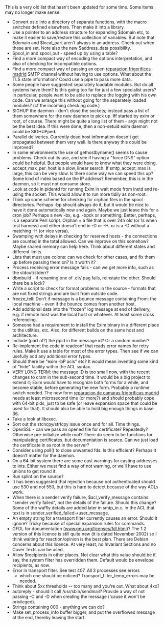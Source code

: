 
This is a very old list that hasn't been updated for some time. Some
items may no longer make sense.
-   Convert os.c into a directory of separate functions, with the macro
    switches defined elsewhere. Then make it into a library.
-   Use a pointer to an address structure for expanding \$domain etc, to
    make it easier to save/restore this collection of variables. But
    note that \$domain and \$local\_part aren't always in an address.
    Check out when these are set. Note also the new \$address\_data
    possibility.
-   Spool\_in and spool\_out - speed up by using a table?
-   Find a more compact way of encoding the options interpretation, and
    also of checking for incompatible options.
-   Find a more compact way of passing an open [reparacion frigorificos madrid](http://www.madridreparaciones.com/frigorificos) SMTP channel without
    having to use options. What about the TLS state information? Could
    use a pipe to pass more data.
-   Some people have suggested separately loadable modules. But do all
    systems have them? Is this going too far for just a few specialist
    users? In particular, people want to be able to replace the logging
    with his own code. Can we arrange this without going for the
    separately loaded modules? (cf the incoming checking code.)
-   SIGHUP the daemon - don't close the sockets; instead pass a list of
    them somewhere for the new daemon to pick up. Iff started by exim or
    root, of course. There might be quite a long list of them - argv
    might not be the best idea. If this were done, then a non-setuid
    exim daemon could be SIGHUPped.
-   Parallel deliveries. Currently dead host information doesn't get
    propagated between them very well. Is there anyway this could be
    improved?
-   In some environments the use of gethostbyname() seems to cause
    problems. Check out its use, and see if having a "force DNS" option
    could be helpful. But people would have to know what they were
    doing.
-   accept\_max\_per\_host is a slow, linear search. If
    smtp\_accept\_max is large, this can be very slow. Is there some way
    we can speed this up? Some kind of index based on the IP address?
    Remember, this is in the daemon, so it must not consume store.
-   Look at code in pidentd for running Exim in wait mode from inetd and
    re-using the socket. This would allow it to run more tidily as
    non-root.
-   Think up some scheme for checking for orphan files in the spool
    directories. Perhaps -bp should always do it, but it would be nice
    to have it done automatically now and again. Maybe we just leave
    this for a cron job? Perhaps a new -bx, e.g. -bpck or something.
    Better, perhaps, is a separate Perl script. Orphan = a file that is
    over 24h old (or 1s when test harness) and either doesn't end in -D
    or -H, or is a -D without a matching -H (or vice versa).
-   Swamping with delays in checking for reserved hosts - the
    connections are counted in the total allowed. Can we improve on this
    somehow? Maybe shared memory can help here. Think about different
    states and different limits.
-   Lists that must use colons: can we check for other cases, and fix
    them up before passing them on? Is it worth it?
-   Process receiving error message fails - can we get more info, such
    as the stdout/stderr?
-   dbmbuild - if renaming one of .dir/.pag fails, reinstate the other.
    Should there be a lock?
-   Write a script to check for format problems in the source - formats
    that are not fixed strings and are built from outside code.
-   freeze\_tell: Don't if message is a bounce message containing From:
    the local machine - even if the bounce comes from another host.
-   Add additional data into the "frozen" log message at end of
    delivery, e.g. if remote host was the local host or whatever. At
    least some cross referencing.
-   Someone had a requirement to install the Exim binary in a different
    place to the utilities, etc. Also, for different builds on the same
    host and architecture.
-   Include (part of?) the ppid in the message id? Or a random number?
-   Re-implement the code in readconf that reads error names for retry
    rules. Make it use a table for most of the error types. Then see if
    we can usefully add any additional error types.
-   Should there be "exim -bP acls" etc? It would mean inventing some
    kind of "hide" facility within the ACL syntax.
-   VERY LONG TERM: the message ID is too small now, with the recent
    changes to cram in the sub-second time. It would be a big project to
    extend it; Exim would have to recognize both forms for a while, and
    become stable, before generating the new form. Probably a runtime
    switch needed. The new form [reparacion de camaras frigorificas madrid](http://madridindustriales.es/camaras-frigorificas) needs at least microsecond time (or
    more?) and should probably cope with 64-bit pids, just to be safe
    (or leave expansion space that could be used for that). It should
    also be able to hold big enough things in base 36.
-   Take a look at libexec.
-   Sort out the stcncpy/strlcpy issue once and for all. Time things.
-   OpenSSL - can we pass an opened file for certificate? Repeatedly?
    Otherwise pre-initialize while root? There do seem to be functions
    for manipulating certificates, but documentation is scarce. Can we
    just load the certificate in as root in the server?
-   Consider using poll() to close unwanted fds. Is this efficient?
    Perhaps it doesn't matter for the daemon.
-   On a 64-bit system there are some cast warnings for casting
    addresses to ints. Either we must find a way of not warning, or
    we'll have to use unions to get round it.
-   Run splint on the source?
-   It has been suggested that rejection because not authenticated
    should use 530 and not 550, but this is hard to detect because of
    the way ACLs work.
-   When there is a sender verify failure, \$acl\_verify\_message
    contains "sender verify failed", not the details of the failure.
    Should this change? Some of the waffly details are added later in
    smtp\_in.c. In the ACL that text is in
    sender\_verified\_failed-\>user\_message.
-   An empty string for a transport filter currently causes an error.
    Should it ignore? Tricky because of special expansion rules for
    commands.
-   GFDL for documentation (www.gnu.org/licenses/fdl.html)? The 1.2
    version of this licence is still quite new (it is dated November
    2002) so I think waiting for reaction/opinion is the best plan.
    There are Debian concerns about this licence. At very least, no
    Invariant Sections and no Cover Texts can be used.
-   Allow \$recipients in other places. Not clear what this value should
    be if, say, the system filter has overridden them. Default would be
    envelope recipients, as now.
-   Error in transport filter. See test 407. All 3 processes see errors
    - which one should be noticed? Transport\_filter\_temp\_errors may
    be needed.
-   Think about 5xx thresholds -- too many and you're out. What about
    4xx?
-   autoreply - should it call /usr/sbin/sendmail? Provide a way of not
    passing -C and -D when creating the message ('cause it won't be
    privileged).
-   Strings containing 000 - anything we can do?
-   Make set\_process\_info buffer bigger, and put the overflowed
    message at the end, thereby leaving the start.
